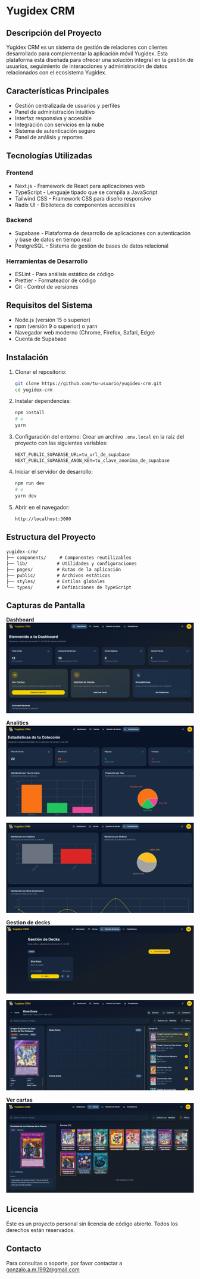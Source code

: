 # Yugidex CRM

## Descripción del Proyecto
Yugidex CRM es un sistema de gestión de relaciones con clientes desarrollado para complementar la aplicación móvil Yugidex. Esta plataforma está diseñada para ofrecer una solución integral en la gestión de usuarios, seguimiento de interacciones y administración de datos relacionados con el ecosistema Yugidex.

## Características Principales

- Gestión centralizada de usuarios y perfiles
- Panel de administración intuitivo
- Interfaz responsiva y accesible
- Integración con servicios en la nube
- Sistema de autenticación seguro
- Panel de análisis y reportes

## Tecnologías Utilizadas

### Frontend
- Next.js - Framework de React para aplicaciones web
- TypeScript - Lenguaje tipado que se compila a JavaScript
- Tailwind CSS - Framework CSS para diseño responsivo
- Radix UI - Biblioteca de componentes accesibles

### Backend
- Supabase - Plataforma de desarrollo de aplicaciones con autenticación y base de datos en tiempo real
- PostgreSQL - Sistema de gestión de bases de datos relacional

### Herramientas de Desarrollo
- ESLint - Para análisis estático de código
- Prettier - Formateador de código
- Git - Control de versiones

## Requisitos del Sistema

- Node.js (versión 15 o superior)
- npm (versión 9 o superior) o yarn
- Navegador web moderno (Chrome, Firefox, Safari, Edge)
- Cuenta de Supabase

## Instalación

1. Clonar el repositorio:
   ```bash
   git clone https://github.com/tu-usuario/yugidex-crm.git
   cd yugidex-crm
   ```

2. Instalar dependencias:
   ```bash
   npm install
   # o
   yarn
   ```

3. Configuración del entorno:
   Crear un archivo `.env.local` en la raíz del proyecto con las siguientes variables:
   ```
   NEXT_PUBLIC_SUPABASE_URL=tu_url_de_supabase
   NEXT_PUBLIC_SUPABASE_ANON_KEY=tu_clave_anonima_de_supabase
   ```

4. Iniciar el servidor de desarrollo:
   ```bash
   npm run dev
   # o
   yarn dev
   ```

5. Abrir en el navegador:
   ```
   http://localhost:3000
   ```

## Estructura del Proyecto

```
yugidex-crm/
├── components/     # Componentes reutilizables
├── lib/           # Utilidades y configuraciones
├── pages/         # Rutas de la aplicación
├── public/        # Archivos estáticos
├── styles/        # Estilos globales
└── types/         # Definiciones de TypeScript
```

## Capturas de Pantalla

**Dashboard**
![\[Incluir capturas de pantalla relevantes de la aplicación\]](https://github.com/GAM-Sama/Yugidex-CRM/blob/main/public/images/dashboard.PNG)

**Analitics**
![\[Incluir capturas de pantalla relevantes de la aplicación\]](https://github.com/GAM-Sama/Yugidex-CRM/blob/main/public/images/analitics.PNG)

![\[Incluir capturas de pantalla relevantes de la aplicación\]](https://github.com/GAM-Sama/Yugidex-CRM/blob/main/public/images/analitics-2.PNG)

**Gestion de decks**
![\[Incluir capturas de pantalla relevantes de la aplicación\]](https://github.com/GAM-Sama/Yugidex-CRM/blob/main/public/images/gestion-deck-1.PNG)

![\[Incluir capturas de pantalla relevantes de la aplicación\]](https://github.com/GAM-Sama/Yugidex-CRM/blob/main/public/images/gestion-deck-2.PNG)

**Ver cartas**
![\[Incluir capturas de pantalla relevantes de la aplicación\]](https://github.com/GAM-Sama/Yugidex-CRM/blob/main/public/images/ver-cartas.PNG)

## Licencia

Este es un proyecto personal sin licencia de código abierto. Todos los derechos están reservados.

## Contacto

Para consultas o soporte, por favor contactar a [gonzalo.a.m.1992@gmail.com](mailto:gonzalo.a.m.1992@gmail.com)